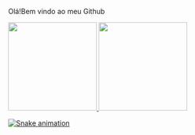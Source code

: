 Olá!Bem vindo ao meu Github

<div>
  <a href="https://github.com/Leonardo-KF">
  <img height="180em" src="https://github-readme-stats.vercel.app/api?username=Leonardo-KF&show_icons=true&theme=tokyonight&include_all_commits=true&count_private=true"/>
  <img height="180em" src="https://github-readme-stats.vercel.app/api/top-langs/?username=Leonardo-KF&layout=compact&langs_count=7&theme=tokyonight"/>
</div>
  
  
  ![Snake animation](https://github.com/Leonardo-KF/Leonardo-KF/blob/output/github-contribution-grid-snake.svg)
